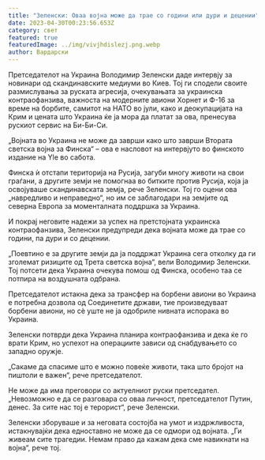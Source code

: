 ```yaml
---
title: "Зеленски: Оваа војна може да трае со години или дури и децении"
date: 2023-04-30T00:23:56.653Z
category: свет
featured: true
featuredImage: ../img/vivjhdislezj.png.webp
author: Вардарски
---
```


Претседателот на Украина Володимир Зеленски даде интервју за новинари од скандинавските медиуми во Киев. Тој ги сподели своите размислувања за руската агресија, очекувањата за украинска контраофанзива, важноста на модерните авиони Хорнет и Ф-16 за време на борбите, самитот на НАТО во јули, како и деокупацијата на Крим и цената што Украина ќе ја мора да платат за ова, пренесува рускиот сервис на Би-Би-Си.

„Војната во Украина не може да заврши како што заврши Втората светска војна за Финска“ – ова е насловот на интервјуто во финското издание на Yle во сабота.

Финска ѝ отстапи територија на Русија, загуби многу животи на свои граѓани, а другите земји не помогнаа во битките против Русија, која ја освојуваше скандинавската земја, рече Зеленски. Тој го оцени ова „навредливо и неправедно“, но им се заблагодари на земјите од северна Европа за моменталната поддршка за Украина.

И покрај неговите надежи за успех на претстојната украинска контраофанзива, Зеленски предупреди дека војната може да трае со години, па дури и со децении.

„Поевтино е за другите земји да ја поддржат Украина сега отколку да ги зголемат ризиците од Трета светска војна“, вели Володимир Зеленски. Тој потсети дека Украина очекува помош од Финска, особено таа се потпира на воздушната одбрана.

Претседателот истакна дека за трансфер на борбени авиони во Украина е потребна дозвола од Соединетите држави, тие произведуваат борбени авиони, но сè уште не ја одобриле нивната испорака во Украина.

Зеленски потврди дека Украина планира контраофанзива и дека ќе го врати Крим, но успехот на операциите зависи од снабдувањето со западно оружје.

„Сакаме да спасиме што е можно повеќе животи, така што бројот на пиштоли е важен“, рече претседателот.

Не може да има преговори со актуелниот руски претседател. „Невозможно е да се разговара со оваа личност, претседателот Путин, денес. За сите нас тој е терорист“, рече Зеленски.

Зеленски зборуваше и за неговата состојба на умот и издржливоста, истакнувајќи дека едноставно не може да се одмори од војната. „Ги живеам сите трагедии. Немам право да кажам дека сме навикнати на војна“, рече тој.
